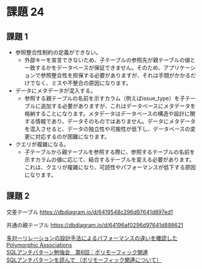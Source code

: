 # 課題 24

## 課題 1

- 参照整合性制約の定義ができない。
    - 外部キーを宣言できないため、子テーブルの参照先が親テーブルの値と一致するかをデータベースが保証できません。そのため、アプリケーションで参照整合性を担保する必要がありますが、それは手間がかかるだけでなく、ミスや不整合の原因になります。　
- データにメタデータが混入する。
    - 参照する親テーブルの名前を示すカラム（例えばissue_type）を子テーブルに追加する必要がありますが、これはデータベースにメタデータを格納することになります。メタデータはデータベースの構造や設計に関する情報であり、データそのものではありません。データにメタデータを混入させると、データの独立性や可搬性が低下し、データベースの変更に対応するのが困難になります。
- クエリが複雑になる。
    - 子テーブルから親テーブルを参照する際に、参照するテーブルの名前を示すカラムの値に応じて、結合するテーブルを変える必要があります。これは、クエリが複雑になり、可読性やパフォーマンスが低下する原因になります。

## 課題 2

交差テーブル
https://dbdiagram.io/d/6419548c296d97641d897ed1

共通の親テーブル
https://dbdiagram.io/d/64196af0296d97641d898621

[多対一リレーションの設計手法によるパフォーマンスの違いを確認した](https://tech.mobilefactory.jp/entry/2020/12/15/150000)
[Polymorphic Associations](https://docs.gitlab.com/ee/development/database/polymorphic_associations.html)  
[SQLアンチパターン勉強会　第6回：ポリモーフィック関連](https://qiita.com/dai329/items/1db8fbe37f43a465d801)  
[SQLアンチパターンを読んで （ポリモーフィック関連について）](https://blog.motimotilab.com/sql-anti-pattern-polymorphic-association/)
